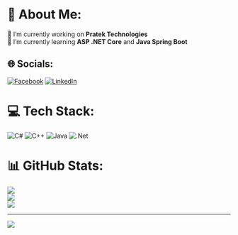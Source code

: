 # 💫 About Me:
🔭 I’m currently working on **Pratek Technologies**<br>🌱 I’m currently learning **ASP .NET Core** and **Java Spring Boot**<br>


## 🌐 Socials:
[![Facebook](https://img.shields.io/badge/Facebook-%231877F2.svg?logo=Facebook&logoColor=white)](https://facebook.com/kha.truong.754570) [![LinkedIn](https://img.shields.io/badge/LinkedIn-%230077B5.svg?logo=linkedin&logoColor=white)](https://linkedin.com/in/truongdinhkha7) 

# 💻 Tech Stack:
![C#](https://img.shields.io/badge/c%23-%23239120.svg?style=for-the-badge&logo=csharp&logoColor=white) ![C++](https://img.shields.io/badge/c++-%2300599C.svg?style=for-the-badge&logo=c%2B%2B&logoColor=white) ![Java](https://img.shields.io/badge/java-%23ED8B00.svg?style=for-the-badge&logo=openjdk&logoColor=white) ![.Net](https://img.shields.io/badge/.NET-5C2D91?style=for-the-badge&logo=.net&logoColor=white)
# 📊 GitHub Stats:
![](https://github-readme-stats.vercel.app/api?username=TruongDinhKha-Intern&theme=react&hide_border=true&include_all_commits=true&count_private=true)<br/>
![](https://github-readme-streak-stats.herokuapp.com/?user=TruongDinhKha-Intern&theme=react&hide_border=true)<br/>
![](https://github-readme-stats.vercel.app/api/top-langs/?username=TruongDinhKha-Intern&theme=react&hide_border=true&include_all_commits=true&count_private=true&layout=compact)

---
[![](https://visitcount.itsvg.in/api?id=TruongDinhKha-Intern&icon=0&color=0)](https://visitcount.itsvg.in)

<!-- Proudly created with GPRM ( https://gprm.itsvg.in ) -->
